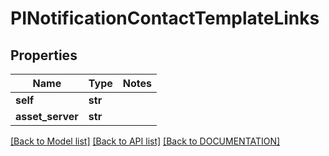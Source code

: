 # PINotificationContactTemplateLinks

## Properties
Name | Type | Notes
------------ | ------------- | -------------
**self** | **str**
**asset_server** | **str**

[[Back to Model list]](../../DOCUMENTATION.md#documentation-for-models) [[Back to API list]](../../DOCUMENTATION.md#documentation-for-api-endpoints) [[Back to DOCUMENTATION]](../../DOCUMENTATION.md)
